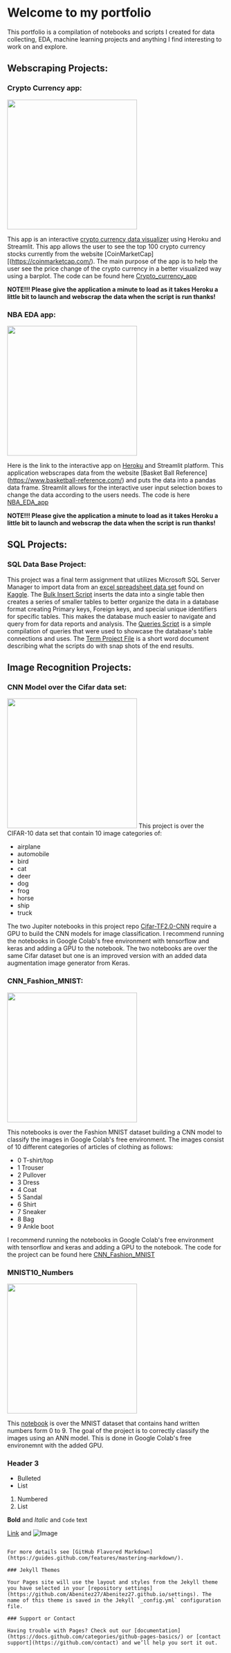 # Welcome to my portfolio

This portfolio is a compilation of notebooks and scripts I created for data collecting, EDA, machine learning projects and anything I find interesting to work on and explore.

## Webscraping Projects:

### Crypto Currency app:
<img src="https://github.com/Abenitez27/Crypto_currency_app/blob/master/crypto_image.jpg" width="300" height="300">

This app is an interactive [crypto currency data visualizer](https://cryptocurrency-app-streamlit.herokuapp.com/) using Heroku and Streamlit. This app allows the user to see the top 100 crypto currency stocks currently from the website
[CoinMarketCap][(https://coinmarketcap.com/).
The main purpose of the app is to help the user see the price change of the crypto currency in a better visualized way using a barplot. The code can be found here [Crypto_currency_app](https://github.com/Abenitez27/Crypto_currency_app/blob/master/cryptocurrency-app.py)

**NOTE!!! Please give the application a minute to load as it takes Heroku a little bit to launch and webscrap the data when the script is run thanks!**

### NBA EDA app:
<img src="https://github.com/Abenitez27/NBA_EDA_app/blob/main/stock_basketball_image.png" width="300" height="300">


Here is the link to the interactive app on [Heroku](https://nba-eda-app-streamlit.herokuapp.com/) and Streamlit platform.
This application webscrapes data from the website [Basket Ball Reference] (https://www.basketball-reference.com/) and puts the data into a pandas data frame. Streamlit allows for the interactive user input selection boxes to change the data according to the users needs. The code is here [NBA_EDA_app](https://github.com/Abenitez27/NBA_EDA_app)

**NOTE!!! Please give the application a minute to load as it takes Heroku a little bit to launch and webscrap the data when the script is run thanks!**

## SQL Projects:

### SQL Data Base Project:
This project was a final term assignment that utilizes Microsoft SQL Server Manager to import data from an [excel spreadsheet data set](https://github.com/Abenitez27/Abenitez27.github.io/blob/master/SQL_Projects/Full_Custom/sales_data_total_data.csv) found on [Kaggle](https://www.kaggle.com/kyanyoga/sample-sales-data). The [Bulk Insert Script](https://github.com/Abenitez27/Abenitez27.github.io/blob/master/SQL_Projects/Full_Custom/Bulk_insert.sql)  inserts the data into a single table then creates a series of smaller tables to better organize the data in a database format creating Primary keys, Foreign keys, and special unique identifiers for specific tables. This makes the database much easier to navigate and query from for data reports and analysis. The [Queries Script](https://github.com/Abenitez27/Abenitez27.github.io/blob/master/SQL_Projects/Full_Custom/SQL_Queries.sql) is a simple compilation of queries that were used to showcase the database's table connections and uses. The [Term Project File](https://github.com/Abenitez27/Abenitez27.github.io/blob/master/SQL_Projects/Full_Custom/Benitez_Term_Project.docx) is a short word document describing what the scripts do with snap shots of the end results.

## Image Recognition Projects:

### CNN Model over the Cifar data set:

<img src="https://github.com/Abenitez27/Cifar-TF2.0-CNN/blob/master/cifar-10_images_sample.png" width="300" height="300">
This project is over the CIFAR-10 data set that contain 10 image categories of:

- airplane
- automobile
- bird
- cat
- deer
- dog
- frog
- horse
- ship
- truck

The two Jupiter notebooks in this project repo [Cifar-TF2.0-CNN](https://github.com/Abenitez27/Cifar-TF2.0-CNN) require a GPU to build the CNN models for image classification. I recommend running the notebooks in Google Colab's free environment with tensorflow and keras and adding a GPU to the notebook. The two notebooks are over the same Cifar dataset but one is an improved version with an added data augmentation image generator from Keras. 


### CNN_Fashion_MNIST:

<img src="https://github.com/Abenitez27/CNN_Fashion_MNIST/blob/main/fashion%20mnist%20dataset.png" width="300" height="300">

This notebooks is over the Fashion MNIST dataset building a CNN model to classify the images in Google Colab's free environment. The images consist of 10 different categories of
articles of clothing as follows:

- 0 T-shirt/top
- 1 Trouser
- 2 Pullover
- 3 Dress
- 4 Coat
- 5 Sandal
- 6 Shirt
- 7 Sneaker
- 8 Bag
- 9 Ankle boot

I recommend running the notebooks in Google Colab's free environment with tensorflow and keras and adding a GPU to the notebook. The code for the project can be found here [CNN_Fashion_MNIST](https://github.com/Abenitez27/CNN_Fashion_MNIST/blob/main/CNN_Fashion_MNIST.ipynb)

### MNIST10_Numbers

<img src="https://github.com/Abenitez27/github.com/Abenitez27/Abenitez27.github.io/blob/master/GH_pages_images/MNIST_dataset_sample.png" width="300" height="300">

This [notebook](https://github.com/Abenitez27/MNIST10_Numbers/blob/main/TF2_0_ANN_MNIST.ipynb) is over the MNIST dataset that contains hand written numbers form 0 to 9. The goal of the project is to correctly classify the images using an ANN model. This is done in Google Colab's free environemnt with the added GPU. 




### Header 3

- Bulleted
- List

1. Numbered
2. List

**Bold** and _Italic_ and `Code` text

[Link](url) and ![Image](src)
```

For more details see [GitHub Flavored Markdown](https://guides.github.com/features/mastering-markdown/).

### Jekyll Themes

Your Pages site will use the layout and styles from the Jekyll theme you have selected in your [repository settings](https://github.com/Abenitez27/Abenitez27.github.io/settings). The name of this theme is saved in the Jekyll `_config.yml` configuration file.

### Support or Contact

Having trouble with Pages? Check out our [documentation](https://docs.github.com/categories/github-pages-basics/) or [contact support](https://github.com/contact) and we’ll help you sort it out.
